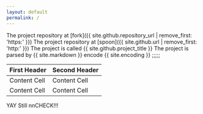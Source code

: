 ```yaml
---
layout: default
permalink: /
---
```

The project repository at [fork]({{ site.github.repository_url | remove_first: 'https:' }})
The project repository at [spoon]({{ site.github.url | remove_first: 'http:' }})
The project is called {{ site.github.project_title }}
The project is parsed by {{ site.markdown }}
encode {{ site.encoding }}
;;;;;

First Header  | Second Header
------------- | -------------
Content Cell  | Content Cell
Content Cell  | Content Cell


YAY Still nnCHECK!!!